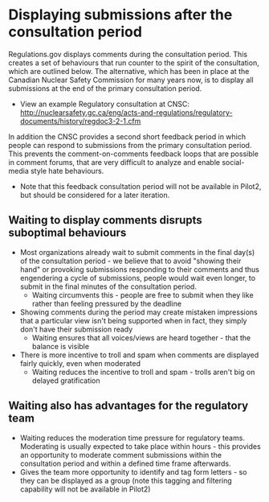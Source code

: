 Displaying submissions after the consultation period 
=====

Regulations.gov displays comments during the consultation period. This creates a set of behaviours that run counter to the spirit of the consultation, which are outlined below. The alternative, which has been in place at the Canadian Nuclear Safety Commission for many years now, is to display all submissions at the end of the primary consultation period. 

* View an example Regulatory consultation at CNSC: http://nuclearsafety.gc.ca/eng/acts-and-regulations/regulatory-documents/history/regdoc3-2-1.cfm

In addition the CNSC provides a second short feedback period in which people can respond to submissions from the primary consultation period. This prevents the comment-on-comments feedback loops that are possible in comment forums, that are very difficult to analyze and enable social-media style hate behaviours. 

* Note that this feedback consultation period will not be available in Pilot2, but should be considered for a later iteration.


## Waiting to display comments disrupts suboptimal behaviours

* Most organizations already wait to submit comments in the final day(s) of the consultation period - we believe that to avoid "showing their hand" or provoking submissions responding to their comments and thus engendering a cycle of submissions, people would wait even longer, to submit in the final minutes of the consultation period. 
  * Waiting circumvents this - people are free to submit when they like rather than feeling pressured by the deadline
* Showing comments during the period may create mistaken impressions that a particular view isn't being supported when in fact, they simply don't have their submission ready
  * Waiting ensures that all voices/views are heard together - that the balance is visible 
* There is more incentive to troll and spam when comments are displayed fairly quickly, even when moderated
  * Waiting reduces the incentive to troll and spam - trolls aren't big on delayed gratification
 
 ## Waiting also has advantages for the regulatory team
 
* Waiting reduces the moderation time pressure for regulatory teams. Moderating is usually expected to take place within hours - this provides an opportunity to moderate comment submissions within the consultation period and within a defined time frame afterwards. 
* Gives the team more opportunity to identify and tag form letters - so they can be displayed as a group (note this tagging and filtering capability will not be available in Pilot2)




